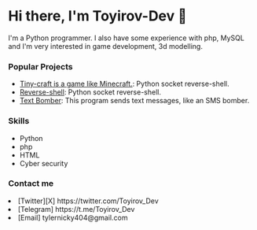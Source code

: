 <h1>Hi there, I'm Toyirov-Dev 👋</h1>

I'm a Python programmer. I also have some experience with php, MySQL and I'm very interested in game development, 3d modelling.

<h3>Popular Projects</h3>
<ul>
  <li><a href="https://github.com/ToyirovDev/Tiny_craft">   Tiny-craft is a game like Minecraft.</a>: Python socket reverse-shell.</li>
  <li><a href="https://github.com/ToyirovDev/Reverse-shell">   Reverse-shell</a>: Python socket reverse-shell.</li>
  <li><a href="https://github.com/ToyirovDev/text-bomber">     Text Bomber</a>: This program sends text messages, like an SMS bomber.</li>
</ul>

<h3>Skills</h3>
<ul>
  <li>Python</li>
  <li>php</li>
  <li>HTML</li>
  <li>Cyber security</li>
</ul>

<h3>Contact me</h3>
<li>[Twitter][X]   https://twitter.com/Toyirov_Dev 
<li>[Telegram]     https://t.me/Toyirov_Dev 
<li>[Email]        tylernicky404@gmail.com 
